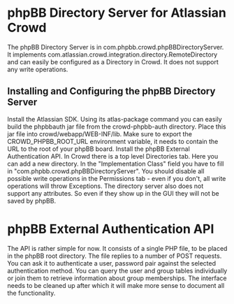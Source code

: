 # phpBB Directory Server for Atlassian Crowd
The phpBB Directory Server is in com.phpbb.crowd.phpBBDirectoryServer. It implements com.atlassian.crowd.integration.directory.RemoteDirectory and can easily be configured as a Directory in Crowd. It does not support any write operations.

## Installing and Configuring the phpBB Directory Server
Install the Atlassian SDK. Using its atlas-package command you can easily build the phpbbauth jar file from the crowd-phpbb-auth directory. Place this jar file into crowd/webapp/WEB-INF/lib. Make sure to export the CROWD_PHPBB_ROOT_URL environment variable, it needs to contain the URL to the root of your phpBB board. Install the phpBB External Authentication API. In Crowd there is a top level Directories tab. Here you can add a new directory. In the "Implementation Class" field you have to fill in "com.phpbb.crowd.phpBBDirectoryServer". You should disable all possible write operations in the Permissions tab - even if you don't, all write operations will throw Exceptions. The directory server also does not support any attributes. So even if they show up in the GUI they will not be saved by phpBB.

# phpBB External Authentication API
The API is rather simple for now. It consists of a single PHP file, to be placed in the phpBB root directory. The file replies to a number of POST requests. You can ask it to authenticate a user, password pair against the selected authentication method. You can query the user and group tables individually or join them to retrieve information about group memberships. The interface needs to be cleaned up after which it will make more sense to document all the functionality.